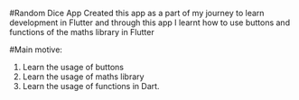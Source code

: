 #Random Dice App 
Created this app as a part of my journey to learn development
in Flutter and through this app I learnt how to use 
buttons and functions of the maths library in Flutter

#Main motive:
1. Learn the usage of buttons
2. Learn the usage of maths library
3. Learn the usage of functions in Dart.

